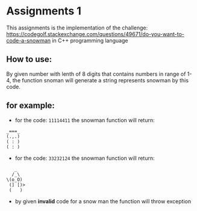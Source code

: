 # Assignments 1

This assignments is the implementation of the challenge: https://codegolf.stackexchange.com/questions/49671/do-you-want-to-code-a-snowman in C++ programming language

## How to use:

By given number with lenth of 8 digits that contains numbers in range of 1-4, the function snoman will generate a string represents snowman by this code.

## for example:
* for the code: ```11114411``` the snowman function will return:
```
_===_
(.,.)
( : )
( : )
```
* for the code: ```33232124``` the snowman function will return:
```
   _
  /_\
\(o_O)
 (] [)>
 (   )
```

* by given <b>invalid</b> code for a snow man the function will throw exception

